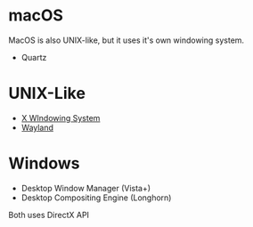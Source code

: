 # macOS
MacOS is also UNIX-like, but it uses it's own windowing system.
- Quartz

# UNIX-Like
- [X WIndowing System](X%20WIndowing%20System.md)
- [Wayland](Wayland.md)

# Windows
- Desktop Window Manager (Vista+)
- Desktop Compositing Engine (Longhorn)

Both uses DirectX API